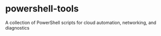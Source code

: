 # powershell-tools
A collection of PowerShell scripts for cloud automation, networking, and diagnostics
